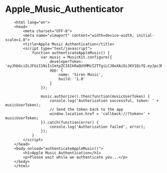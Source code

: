 # Apple_Music_Authenticator

<!DOCTYPE html>
        <html lang="en">
        <head>
            <meta charset="UTF-8">
            <meta name="viewport" content="width=device-width, initial-scale=1.0">
            <title>Apple Music Authentication</title>
            <script type="text/javascript">
                function authenticateAppleMusic() {
                    var music = MusicKit.configure({
                        developerToken: 'eyJhbGciOiJFUzI1NiIsImtpZCI6IkRaQUtMMzI2TTgiLCJ0eXAiOiJKV1QifQ.eyJpc3MiOiI2RjI3VThXR1c4IiwiaWF0IjoxNzIzODUzNzE3LCJleHAiOjE3Mzk2MzA3MTd9.sdC9KFNtKxSMLDkF8XXuWe_zNYstt6Hx5AfCGGZE_wAUZK6G9s_nwS45jDZ6aIzuH3uAna3_14LfioXhtoMJzw',
                        app: {
                            name: 'Siren Music',
                            build: '1.0'
                        }
                    });

                    music.authorize().then(function(musicUserToken) {
                        console.log('Authorization successful, token: ' + musicUserToken);
                        // Send the token back to the app
                        window.location.href = 'callback://?token=' + musicUserToken;
                    }).catch(function(error) {
                        console.log('Authorization failed', error);
                    });
                }
            </script>
        </head>
        <body onload="authenticateAppleMusic()">
            <h1>Apple Music Authentication</h1>
            <p>Please wait while we authenticate you...</p>
        </body>
        </html>
